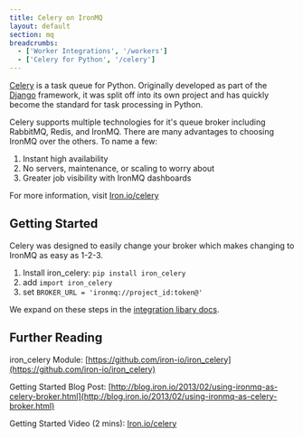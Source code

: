 ```yaml
---
title: Celery on IronMQ
layout: default
section: mq
breadcrumbs:
  - ['Worker Integrations', '/workers']
  - ['Celery for Python', '/celery']
---
```


[Celery](http://celeryproject.org/) is a task queue for Python. Originally developed as part of the [Django](https://www.djangoproject.com/) framework,
it was split off into its own project and has quickly become the standard for task processing in Python.

Celery supports multiple technologies for it's queue broker including RabbitMQ, Redis, and IronMQ. There are many advantages to choosing IronMQ
over the others. To name a few:

1. Instant high availability
1. No servers, maintenance, or scaling to worry about
1. Greater job visibility with IronMQ dashboards

For more information, visit [Iron.io/celery](http://www.iron.io/celery)


## Getting Started

Celery was designed to easily change your broker which makes changing to IronMQ as easy as 1-2-3.

1. Install iron_celery: `pip install iron_celery`
1. add `import iron_celery`
1. set `BROKER_URL = 'ironmq://project_id:token@'`

We expand on these steps in the [integration libary docs](https://github.com/iron-io/iron_celery#readme).


## Further Reading

iron_celery Module: [https://github.com/iron-io/iron_celery](https://github.com/iron-io/iron_celery)

Getting Started Blog Post: [http://blog.iron.io/2013/02/using-ironmq-as-celery-broker.html](http://blog.iron.io/2013/02/using-ironmq-as-celery-broker.html)

Getting Started Video (2 mins): [Iron.io/celery](http://www.iron.io/celery)